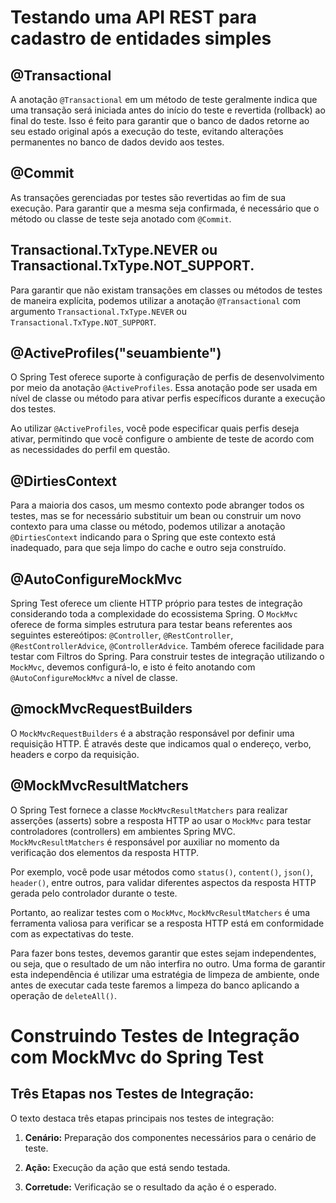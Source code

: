 # Testando uma API REST para cadastro de entidades simples

## @Transactional

A anotação `@Transactional` em um método de teste geralmente indica que uma transação será iniciada antes do início do teste e revertida (rollback) ao final do teste. Isso é feito para garantir que o banco de dados retorne ao seu estado original após a execução do teste, evitando alterações permanentes no banco de dados devido aos testes.

## @Commit

As transações gerenciadas por testes são revertidas ao fim de sua execução. Para garantir que a mesma seja confirmada, é necessário que o método ou classe de teste seja anotado com `@Commit`.

## Transactional.TxType.NEVER ou Transactional.TxType.NOT_SUPPORT.

Para garantir que não existam transações em classes ou métodos de testes de maneira explícita, podemos utilizar a anotação `@Transactional` com argumento `Transactional.TxType.NEVER` ou `Transactional.TxType.NOT_SUPPORT`.

## @ActiveProfiles("seuambiente")

O Spring Test oferece suporte à configuração de perfis de desenvolvimento por meio da anotação `@ActiveProfiles`. Essa anotação pode ser usada em nível de classe ou método para ativar perfis específicos durante a execução dos testes.

Ao utilizar `@ActiveProfiles`, você pode especificar quais perfis deseja ativar, permitindo que você configure o ambiente de teste de acordo com as necessidades do perfil em questão.

## @DirtiesContext

Para a maioria dos casos, um mesmo contexto pode abranger todos os testes, mas se for necessário substituir um bean ou construir um novo contexto para uma classe ou método, podemos utilizar a anotação `@DirtiesContext` indicando para o Spring que este contexto está inadequado, para que seja limpo do cache e outro seja construído.

## @AutoConfigureMockMvc

Spring Test oferece um cliente HTTP próprio para testes de integração considerando toda a complexidade do ecossistema Spring. O `MockMvc` oferece de forma simples estrutura para testar beans referentes aos seguintes estereótipos: `@Controller`, `@RestController`, `@RestControllerAdvice`, `@ControllerAdvice`. Também oferece facilidade para testar com Filtros do Spring. Para construir testes de integração utilizando o `MockMvc`, devemos configurá-lo, e isto é feito anotando com `@AutoConfigureMockMvc` a nível de classe.

## @mockMvcRequestBuilders

O `MockMvcRequestBuilders` é a abstração responsável por definir uma requisição HTTP. É através deste que indicamos qual o endereço, verbo, headers e corpo da requisição.

## @MockMvcResultMatchers

O Spring Test fornece a classe `MockMvcResultMatchers` para realizar asserções (asserts) sobre a resposta HTTP ao usar o `MockMvc` para testar controladores (controllers) em ambientes Spring MVC. `MockMvcResultMatchers` é responsável por auxiliar no momento da verificação dos elementos da resposta HTTP.

Por exemplo, você pode usar métodos como `status()`, `content()`, `json()`, `header()`, entre outros, para validar diferentes aspectos da resposta HTTP gerada pelo controlador durante o teste.

Portanto, ao realizar testes com o `MockMvc`, `MockMvcResultMatchers` é uma ferramenta valiosa para verificar se a resposta HTTP está em conformidade com as expectativas do teste.

Para fazer bons testes, devemos garantir que estes sejam independentes, ou seja, que o resultado de um não interfira no outro. Uma forma de garantir esta independência é utilizar uma estratégia de limpeza de ambiente, onde antes de executar cada teste faremos a limpeza do banco aplicando a operação de `deleteAll()`.
# Construindo Testes de Integração com MockMvc do Spring Test

## Três Etapas nos Testes de Integração:

O texto destaca três etapas principais nos testes de integração:

1. **Cenário:**
   Preparação dos componentes necessários para o cenário de teste.

2. **Ação:**
   Execução da ação que está sendo testada.

3. **Corretude:**
   Verificação se o resultado da ação é o esperado.


